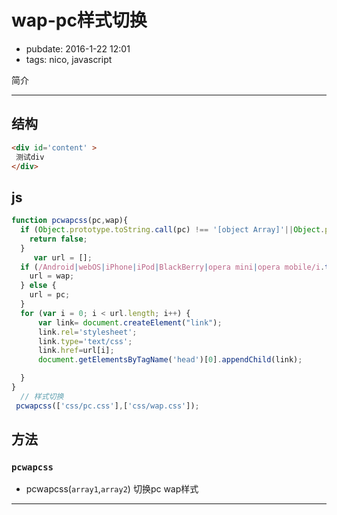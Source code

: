 # wap-pc样式切换

- pubdate: 2016-1-22 12:01
- tags: nico, javascript

简介

----------------

 
## 结构

````html
<div id='content' >
 测试div 
</div>
````
## js

````javascript
function pcwapcss(pc,wap){
  if (Object.prototype.toString.call(pc) !== '[object Array]'||Object.prototype.toString.call(wap)!== '[object Array]') {
    return false;
  }
     var url = [];
  if (/Android|webOS|iPhone|iPod|BlackBerry|opera mini|opera mobile/i.test(navigator.userAgent)) {
    url = wap;
  } else {
    url = pc;
  }
  for (var i = 0; i < url.length; i++) {
      var link= document.createElement("link");
      link.rel='stylesheet';
      link.type='text/css';
      link.href=url[i];
      document.getElementsByTagName('head')[0].appendChild(link);

  }
}
  // 样式切换
 pcwapcss(['css/pc.css'],['css/wap.css']);

````
## 方法 
### `pcwapcss`
  
  * pcwapcss(`array1`,`array2`) 切换pc wap样式

----------------